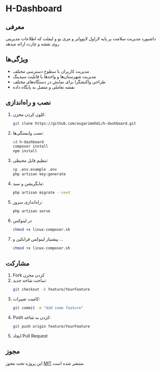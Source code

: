 # H-Dashboard

&#x20; &#x20;

## معرفی

داشبورد مدیریت سلامت بر پایه لاراول لایووایر و مری یو و لیفلت که اطلاعات مدیریتی روی نقشه و چارت ارائه میدهد
## ویژگی‌ها

- مدیریت کاربران با سطوح دسترسی مختلف
- مدیریت شهرستان‌ها و واحدها با قابلیت سیدینگ
- طراحی واکنشگرا برای نمایش در دستگاه‌های مختلف
- نقشه تعاملی و متصل به پایگاه داده

## نصب و راه‌اندازی

1. کلون کردن مخزن:

   ```bash
   git clone https://github.com/asgarimehdi/h-dashboard.git
   ```

2. نصب وابستگی‌ها:

   ```bash
   cd h-dashboard
   composer install
   npm install
   ```

3. تنظیم فایل محیطی:

   ```bash
   cp .env.example .env
   php artisan key:generate
   ```

4. مایگریشن و سید:

   ```bash
   php artisan migrate --seed
   ```

5. راه‌اندازی سرور:

   ```bash
   php artisan serve
   ```
6. در لینوکس
   ```bash
   chmod +x linux-composer.sh
   ``` 
7. پیشنیاز لینوکس فرانکین و ...
   ```bash
   chmod +x linux-composer.sh
   ``` 

## مشارکت

1. Fork کردن مخزن
2. ساخت شاخه جدید:
   ```bash
   git checkout -b feature/YourFeature
   ```
3. کامیت تغییرات:
   ```bash
   git commit -m "Add some feature"
   ```
4. Push کردن به شاخه:
   ```bash
   git push origin feature/YourFeature
   ```
5. ایجاد Pull Request

## مجوز

این پروژه تحت مجوز [MIT](LICENSE) منتشر شده است.

